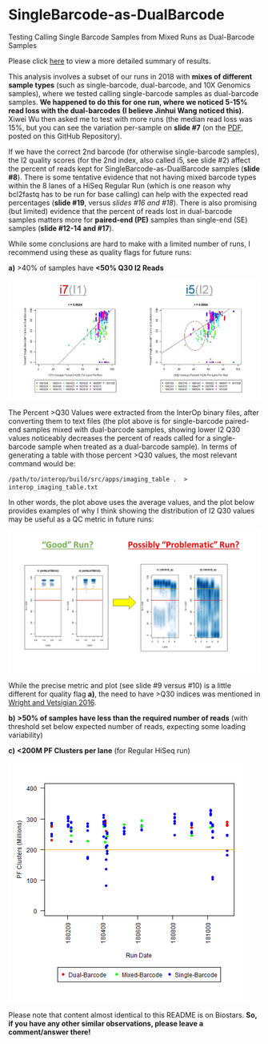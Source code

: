 # SingleBarcode-as-DualBarcode
Testing Calling Single Barcode Samples from Mixed Runs as Dual-Barcode Samples

Please click [here](https://github.com/COHIGC/SingleBarcode-as-DualBarcode/blob/master/cwarden_SingleBarcode_as_DualBarcode_Public.pdf) to view a more detailed summary of results.

This analysis involves a subset of our runs in 2018 with **mixes of different sample types** (such as single-barcode, dual-barcode, and 10X Genomics samples), where we tested calling single-barcode samples as dual-barcode samples.  **We happened to do this for one run, where we noticed 5-15% read loss with the dual-barcodes (I believe Jinhui Wang noticed this).**  Xiwei Wu then asked me to test with more runs (the median read loss was 15%, but you can see the variation per-sample on **slide #7** (on the [PDF](https://github.com/COHIGC/SingleBarcode-as-DualBarcode/blob/master/cwarden_SingleBarcode_as_DualBarcode_Public.pdf), posted on this GitHub Repository).

If we have the correct 2nd barcode (for otherwise single-barcode samples), the I2 quality scores (for the 2nd index, also called i5, see slide #2) affect the percent of reads kept for SingleBarcode-as-DualBarcode samples (**slide #8**).  There is some tentative evidence that not having mixed barcode types within the 8 lanes of a HiSeq Regular Run (which is one reason why bcl2fastq has to be run for base calling) can help with the expected read percentages (**slide #19**, versus *slides #16 and #18*).   There is also promising (but limited) evidence that the percent of reads lost in dual-barcode samples matters more for **paired-end (PE)** samples than single-end (SE) samples (**slide #12-14 and #17**).

While some conclusions are hard to make with a limited number of runs, I recommend using these as quality flags for future runs:

**a)**	>40% of samples have **<50% Q30 I2 Reads**
 
![alt text](Biostars_Fig1.JPG "Drop in I2 >Q30 Causes Read Loss")
 
The Percent >Q30 Values were extracted from the InterOp binary files, after converting them to text files (the plot above is for single-barcode paired-end samples mixed with dual-barcode samples, showing lower I2 Q30 values noticeably decreases the percent of reads called for a single-barcode sample when treated as a dual-barcode sample).  In terms of generating a table with those percent >Q30 values, the most relevant command would be:

```
/path/to/interop/build/src/apps/imaging_table .  > interop_imaging_table.txt
```

In other words, the plot above uses the average values, and the plot below provides examples of why I think showing the distribution of I2 Q30 values may be useful as a QC metric in future runs:  

![alt text](Percent_Index_Q30_By-Tile.JPG "Plot above is for average value, representing substantial shift in distribution")

While the precise metric and plot (see slide #9 versus #10) is a little different for quality flag **a)**, the need to have >Q30 indices was mentioned in [Wright and Vetsigian 2016](https://bmcgenomics.biomedcentral.com/articles/10.1186/s12864-016-3217-x).

**b)** **>50% of samples have less than the required number of reads** (with threshold set below expected number of reads, expecting some loading variability)

**c)** **<200M PF Clusters per lane** (for Regular HiSeq run)

![alt text](total_reads_per_lane_RegularRun.png "Total Reads (in Millions) Per-Lane for HiSeq 2500 Regular Run")

Please note that content almost identical to this README is on Biostars. **So, if you have any other similar observations, please leave a comment/answer there!**
